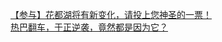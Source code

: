   
[【参与】花都湖将有新变化，请投上您神圣的一票！](http://www.dianyue.me/archives/175/cgm49zbvtjrr55yb/)  
[热巴翻车，于正逆袭，竟然都是因为它？](http://www.dianyue.me/archives/342/d26w9t5ikn9ou6pl/)